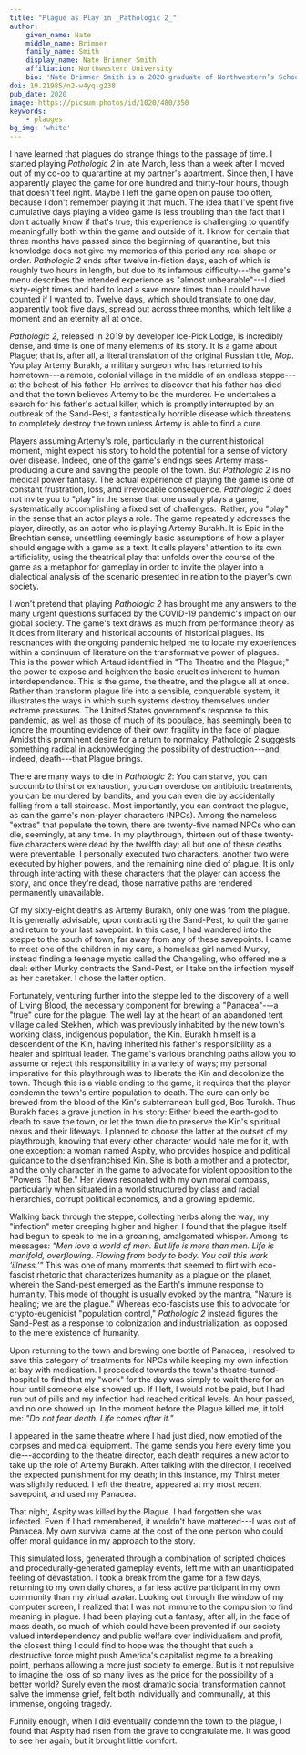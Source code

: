 ```yaml
---
title: "Plague as Play in _Pathologic 2_"
author:
    given_name: Nate
    middle_name: Brimner
    family_name: Smith
    display_name: Nate Brimner Smith
    affiliation: Northwestern University
    bio: 'Nate Brimner Smith is a 2020 graduate of Northwestern’s School of Communication, having completed a BA in Radio/TV/Film. Their multimedia stage adaptation of Ingmar Bergman’s Persona was produced in association with NU’s Dept. of Performance Studies in 2018. They have also edited several student films. '
doi: 10.21985/n2-w4yq-g238
pub_date: 2020
image: https://picsum.photos/id/1020/480/350
keywords:
    - plauges
bg_img: 'white'
---
```


I have learned that plagues do strange things to the passage of time. I started playing *Pathologic 2* in late March, less than a week after I moved out of my co-op to quarantine at my partner's apartment. Since then, I have apparently played the game for one hundred and thirty-four hours, though that doesn't feel right. Maybe I left the game open on pause too often, because I don't remember playing it that much. The idea that I've spent five cumulative days playing a video game is less troubling than the fact that I don't actually know if that's true; this experience is challenging to quantify meaningfully both within the game and outside of it. I know for certain that three months have passed since the beginning of quarantine, but this knowledge does not give my memories of this period any real shape or order. *Pathologic 2* ends after twelve in-fiction days, each of which is roughly two hours in length, but due to its infamous difficulty---the game's menu describes the intended experience as "almost unbearable"---I died sixty-eight times and had to load a save more times than I could have counted if I wanted to. Twelve days, which should translate to one day, apparently took five days, spread out across three months, which felt like a moment and an eternity all at once.

*Pathologic 2*, released in 2019 by developer Ice-Pick Lodge, is incredibly dense, and time is one of many elements of its story. It is a game about Plague; that is, after all, a literal translation of the original Russian title, *Мор*. You play Artemy Burakh, a military surgeon who has returned to his hometown---a remote, colonial village in the middle of an endless steppe---at the behest of his father. He arrives to discover that his father has died and that the town believes Artemy to be the murderer. He undertakes a search for his father's actual killer, which is promptly interrupted by an outbreak of the Sand-Pest, a fantastically horrible disease which threatens to completely destroy the town unless Artemy is able to find a cure.

Players assuming Artemy's role, particularly in the current historical moment, might expect his story to hold the potential for a sense of victory over disease. Indeed, one of the game's endings sees Artemy mass-producing a cure and saving the people of the town. But *Pathologic 2* is no medical power fantasy. The actual experience of playing the game is one of constant frustration, loss, and irrevocable consequence. *Pathologic 2* does not invite you to "play" in the sense that one usually plays a game, systematically accomplishing a fixed set of challenges.  Rather, you "play" in the sense that an actor plays a role. The game repeatedly addresses the player, directly, as an actor who is playing Artemy Burakh. It is Epic in the Brechtian sense, unsettling seemingly basic assumptions of how a player should engage with a game as a text. It calls players' attention to its own artificiality, using the theatrical play that unfolds over the course of the game as a metaphor for gameplay in order to invite the player into a dialectical analysis of the scenario presented in relation to the player's own society.

I won't pretend that playing *Pathologic 2* has brought me any answers to the many urgent questions surfaced by the COVID-19 pandemic's impact on our global society. The game's text draws as much from performance theory as it does from literary and historical accounts of historical plagues. Its resonances with the ongoing pandemic helped me to locate my experiences within a continuum of literature on the transformative power of plagues. This is the power which Artaud identified in "The Theatre and the Plague;" the power to expose and heighten the basic cruelties inherent to human interdependence. This is the game, the theatre, and the plague all at once. Rather than transform plague life into a sensible, conquerable system, it illustrates the ways in which such systems destroy themselves under extreme pressures. The United States government's response to this pandemic, as well as those of much of its populace, has seemingly been to ignore the mounting evidence of their own fragility in the face of plague. Amidst this prominent desire for a return to normalcy, Pathologic 2 suggests something radical in acknowledging the possibility of destruction---and, indeed, death---that Plague brings.

There are many ways to die in *Pathologic 2*: You can starve, you can succumb to thirst or exhaustion, you can overdose on antibiotic treatments, you can be murdered by bandits, and you can even die by accidentally falling from a tall staircase. Most importantly, you can contract the plague, as can the game's non-player characters (NPCs). Among the nameless "extras" that populate the town, there are twenty-five named NPCs who can die, seemingly, at any time. In my playthrough, thirteen out of these twenty-five characters were dead by the twelfth day; all but one of these deaths were preventable. I personally executed two characters, another two were executed by higher powers, and the remaining nine died of plague. It is only through interacting with these characters that the player can access the story, and once they're dead, those narrative paths are rendered permanently unavailable. 

Of my sixty-eight deaths as Artemy Burakh, only one was from the plague. It is generally advisable, upon contracting the Sand-Pest, to quit the game and return to your last savepoint. In this case, I had wandered into the steppe to the south of town, far away from any of these savepoints. I came to meet one of the children in my care, a homeless girl named Murky, instead finding a teenage mystic called the Changeling, who offered me a deal: either Murky contracts the Sand-Pest, or I take on the infection myself as her caretaker. I chose the latter option. 

Fortunately, venturing further into the steppe led to the discovery of a well of Living Blood, the necessary component for brewing a "Panacea"---a "true" cure for the plague. The well lay at the heart of an abandoned tent village called Stekhen, which was previously inhabited by the new town's working class, indigenous population, the Kin. Burakh himself is a descendent of the Kin, having inherited his father's responsibility as a healer and spiritual leader. The game's various branching paths allow you to assume or reject this responsibility in a variety of ways; my personal imperative for this playthrough was to liberate the Kin and decolonize the town. Though this is a viable ending to the game, it requires that the player condemn the town's entire population to death. The cure can only be brewed from the blood of the Kin's subterranean bull god, Bos Turokh. Thus Burakh faces a grave junction in his story: Either bleed the earth-god to death to save the town, or let the town die to preserve the Kin's spiritual nexus and their lifeways. I planned to choose the latter at the outset of my playthrough, knowing that every other character would hate me for it, with one exception: a woman named Aspity, who provides hospice and political guidance to the disenfranchised Kin. She is both a mother and a protector, and the only character in the game to advocate for violent opposition to the "Powers That Be." Her views resonated with my own moral compass, particularly when situated in a world structured by class and racial hierarchies, corrupt political economics, and a growing epidemic.

Walking back through the steppe, collecting herbs along the way, my "infection" meter creeping higher and higher, I found that the plague itself had begun to speak to me in a groaning, amalgamated whisper. Among its messages: *"Men love a world of men. But life is more than men. Life is manifold, overflowing. Flowing from body to body. You call this work 'illness.'"* This was one of many moments that seemed to flirt with eco-fascist rhetoric that characterizes humanity as a plague on the planet, wherein the Sand-pest emerged as the Earth's immune response to humanity. This mode of thought is usually evoked by the mantra, "Nature is healing; we are the plague." Whereas eco-fascists use this to advocate for crypto-eugenicist "population control," *Pathologic 2* instead figures the Sand-Pest as a response to colonization and industrialization, as opposed to the mere existence of humanity.

Upon returning to the town and brewing one bottle of Panacea, I resolved to save this category of treatments for NPCs while keeping my own infection at bay with medication. I proceeded towards the town's theatre-turned-hospital to find that my "work" for the day was simply to wait there for an hour until someone else showed up. If I left, I would not be paid, but I had run out of pills and my infection had reached critical levels. An hour passed, and no one showed up. In the moment before the Plague killed me, it told me: *"Do not fear death. Life comes after it."*

I appeared in the same theatre where I had just died, now emptied of the corpses and medical equipment. The game sends you here every time you die---according to the theatre director, each death requires a new actor to take up the role of Artemy Burakh. After talking with the director, I received the expected punishment for my death; in this instance, my Thirst meter was slightly reduced. I left the theatre, appeared at my most recent savepoint, and used my Panacea. 

That night, Aspity was killed by the Plague. I had forgotten she was infected. Even if I had remembered, it wouldn't have mattered---I was out of Panacea. My own survival came at the cost of the one person who could offer moral guidance in my approach to the story.

This simulated loss, generated through a combination of scripted choices and procedurally-generated gameplay events, left me with an unanticipated feeling of devastation. I took a break from the game for a few days, returning to my own daily chores, a far less active participant in my own community than my virtual avatar. Looking out through the window of my computer screen, I realized that I was not immune to the compulsion to find meaning in plague. I had been playing out a fantasy, after all; in the face of mass death, so much of which could have been prevented if our society valued interdependency and public welfare over individualism and profit, the closest thing I could find to hope was the thought that such a destructive force might push America's capitalist regime to a breaking point, perhaps allowing a more just society to emerge. But is it not repulsive to imagine the loss of so many lives as the price for the possibility of a better world? Surely even the most dramatic social transformation cannot salve the immense grief, felt both individually and communally, at this immense, ongoing tragedy.

Funnily enough, when I did eventually condemn the town to the plague, I found that Aspity had risen from the grave to congratulate me. It was good to see her again, but it brought little comfort.